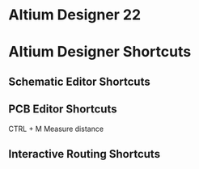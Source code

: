 # Altium Designer 22
# Altium Designer Shortcuts
## Schematic Editor Shortcuts

## PCB Editor Shortcuts
CTRL + M    Measure distance

## Interactive Routing Shortcuts